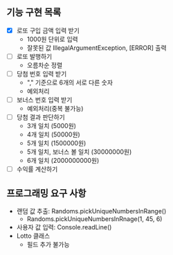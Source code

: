 ## 기능 구현 목록
- [x] 로또 구입 금액 입력 받기
  - 1000원 단위로 입력
  - 잘못된 값 IllegalArgumentException, [ERROR] 출력
- [ ] 로또 발행하기
  - 오름차순 정렬
- [ ] 당첨 번호 입력 받기
  - "," 기준으로 6개의 서로 다른 숫자
  - 예외처리
- [ ] 보너스 번호 입력 받기
  - 예외처리(중복 불가능)
- [ ] 당첨 결과 판단하기
  - 3개 일치 (5000원)
  - 4개 일치 (50000원)
  - 5개 일치 (1500000원)
  - 5개 일치, 보너스 볼 일치 (30000000원)
  - 6개 일치 (2000000000원)
- [ ] 수익률 계산하기

## 프로그래밍 요구 사항
* 랜덤 값 추출: Randoms.pickUniqueNumbersInRange()
  * Randoms.pickUniqueNumbersInRnage(1, 45, 6)
* 사용자 값 입력: Console.readLine()
* Lotto 클래스
  * 필드 추가 불가능
